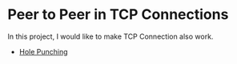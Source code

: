 # Peer to Peer in TCP Connections
In this project, I would like to make TCP Connection also work.
- [Hole Punching]

[Hole Punching]: <http://www.brynosaurus.com/pub/net/p2pnat/>
